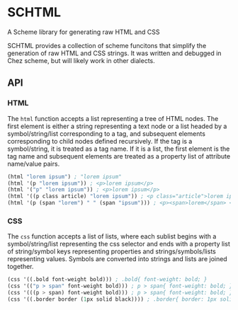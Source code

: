 # SCHTML
A Scheme library for generating raw HTML and CSS

SCHTML provides a collection of scheme funcitons that simplify the generation of raw HTML and CSS strings. It was written and debugged in Chez scheme, but will likely work in other dialects.

## API

### HTML

The `html` function accepts a list representing a tree of HTML nodes. The first element is either a string representing a text node or a list headed by a symbol/string/list corresponding to a tag, and subsequent elements corresponding to child nodes defined recursively. If the tag is a symbol/string, it is treated as a tag name. If it is a list, the first element is the tag name and subsequent elements are treated as a property list of attribute name/value pairs. 

```scheme
(html "lorem ipsum") ; "lorem ipsum"
(html '(p "lorem ipsum")) ; <p>lorem ipsum</p>
(html '("p" "lorem ipsum")) ; <p>lorem ipsum</p>
(html '((p class article) "lorem ipsum")) ; <p class="article">lorem ipsum</p>
(html '(p (span "lorem") " " (span "ipsum"))) ; <p><span>lorem</span> <span>ipsum</span></p>
```

### CSS

The `css` function accepts a list of lists, where each sublist begins with a symbol/string/list representing the css selector and ends with a property list of string/symbol keys representing properties and strings/symbols/lists representing values. Symbols are converted into strings and lists are joined together.

```scheme
(css '((.bold font-weight bold))) ; .bold{ font-weight: bold; }
(css '(("p > span" font-weight bold))) ; p > span{ font-weight: bold; }
(css '(((p > span) font-weight bold))) ; p > span{ font-weight: bold; }
(css '((.border border (1px solid black)))) ; .border{ border: 1px solid black }
```